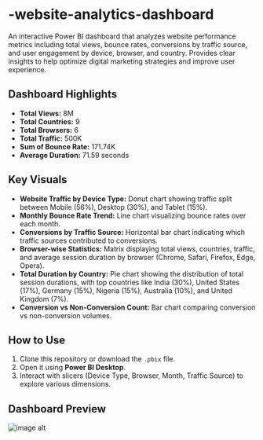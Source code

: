 # -website-analytics-dashboard
An interactive Power BI dashboard that analyzes website performance metrics including total views, bounce rates, conversions by traffic source, and user engagement by device, browser, and country. Provides clear insights to help optimize digital marketing strategies and improve user experience.

## Dashboard Highlights

- **Total Views:** 8M
- **Total Countries:** 9
- **Total Browsers:** 6
- **Total Traffic:** 500K
- **Sum of Bounce Rate:** 171.74K
- **Average Duration:** 71.59 seconds

## Key Visuals

- **Website Traffic by Device Type:** Donut chart showing traffic split between Mobile (56%), Desktop (30%), and Tablet (15%).
- **Monthly Bounce Rate Trend:** Line chart visualizing bounce rates over each month.
- **Conversions by Traffic Source:** Horizontal bar chart indicating which traffic sources contributed to conversions.
- **Browser-wise Statistics:** Matrix displaying total views, countries, traffic, and average session duration by browser (Chrome, Safari, Firefox, Edge, Opera).
- **Total Duration by Country:** Pie chart showing the distribution of total session durations, with top countries like India (30%), United States (17%), Germany (15%), Nigeria (15%), Australia (10%), and United Kingdom (7%).
- **Conversion vs Non-Conversion Count:** Bar chart comparing conversion vs non-conversion volumes.

## How to Use

1. Clone this repository or download the `.pbix` file.
2. Open it using **Power BI Desktop**.
3. Interact with slicers (Device Type, Browser, Month, Traffic Source) to explore various dimensions.

## Dashboard Preview
![image alt](https://github.com/Prathiksha0808/Website-Analytics-Dashboard/blob/8db686734e00731354196143f59b6602d63a51d5/dashboard.png)

